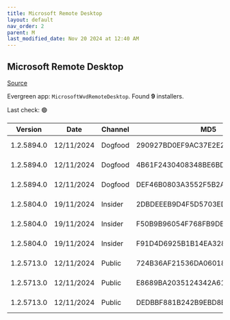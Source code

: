 ```yaml
---
title: Microsoft Remote Desktop
layout: default
nav_order: 2
parent: M
last_modified_date: Nov 20 2024 at 12:40 AM
---
```


## Microsoft Remote Desktop

[Source](https://docs.microsoft.com/en-us/azure/virtual-desktop/connect-windows-7-10)

Evergreen app: `MicrosoftWvdRemoteDesktop`. Found **9** installers.

Last check: 🟢

| Version    | Date       | Channel | MD5                              | Sha2                                                                                                                             | Architecture | Filename                           | URI                                                                                                                                    |
| ---------- | ---------- | ------- | -------------------------------- | -------------------------------------------------------------------------------------------------------------------------------- | ------------ | ---------------------------------- | -------------------------------------------------------------------------------------------------------------------------------------- |
| 1.2.5894.0 | 12/11/2024 | Dogfood | 290927BD0EF9AC37E2E2E9FEC0BE55E4 | 3961FB1B9155DF129A42E76E95F25199028C129069A1880C63AC7CBF8D0C3F87DB5BF1070B5312F7C6AABBE03CA9EFDF9551B63947895414E68B006A3FCCCADE | ARM64        | RemoteDesktop_1.2.5894.0_ARM64.msi | [https://query.prod.cms.rt.microsoft.com/cms/api/am/binary/RW1qzPf](https://query.prod.cms.rt.microsoft.com/cms/api/am/binary/RW1qzPf) |
| 1.2.5894.0 | 12/11/2024 | Dogfood | 4B61F2430408348BE6BD3F5D59F8BD14 | 18E5E882B8100799FD4C6B8E3E241850C6446C515900CB75E35678C6508812000FBF5C2564F9AC5F061C89AAAEAEB1886C41DC106E2414A7285CAD712EB0DAA8 | x64          | RemoteDesktop_1.2.5894.0_x64.msi   | [https://query.prod.cms.rt.microsoft.com/cms/api/am/binary/RW1qzPb](https://query.prod.cms.rt.microsoft.com/cms/api/am/binary/RW1qzPb) |
| 1.2.5894.0 | 12/11/2024 | Dogfood | DEF46B0803A3552F5B2AF7720CCDB3EC | 2A373CD2C4974E26EE6AA6A7EF27BB140F04C3659A355DD6A0A3F38114F65BBBBCC03ADD4D90D7930027C90BCA4234EBB7D878242D9DD0BA8B01DDD1E79CFF72 | x86          | RemoteDesktop_1.2.5894.0_x86.msi   | [https://query.prod.cms.rt.microsoft.com/cms/api/am/binary/RW1qzPd](https://query.prod.cms.rt.microsoft.com/cms/api/am/binary/RW1qzPd) |
| 1.2.5804.0 | 19/11/2024 | Insider | 2DBDEEEB9D4F5D5703EDF7F30A3331A3 | D1C4CC14ADC70759DDC5A3A38150DE4DE5B81B2727B4EE4FE2BE01FEADA34486D42A470C2EF47E59F3AE68C8EE891FBE54352C4A7DD53D3B6556D8CACE9B6D6F | ARM64        | RemoteDesktop_1.2.5804.0_ARM64.msi | [https://query.prod.cms.rt.microsoft.com/cms/api/am/binary/RW1qUuz](https://query.prod.cms.rt.microsoft.com/cms/api/am/binary/RW1qUuz) |
| 1.2.5804.0 | 19/11/2024 | Insider | F50B9B96054F768FB9DE860430CB16D0 | 60EE8EBB8DBFD9F561635C253CDD1069F95476585796BAEA090E11D9B92CEE14766CAFCA3F5055E562039C4379421D98C716123D08A1F207B663BBED0BD8D5F1 | x64          | RemoteDesktop_1.2.5804.0_x64.msi   | [https://query.prod.cms.rt.microsoft.com/cms/api/am/binary/RW1qUux](https://query.prod.cms.rt.microsoft.com/cms/api/am/binary/RW1qUux) |
| 1.2.5804.0 | 19/11/2024 | Insider | F91D4D6925B1B14EA32836613393C768 | D7A991D10272CD51B40122AA291BA56130300BDFE460230C084D7738E083266604236ECC47BA1C17ED0B453D08DE5C231750A3E39C10069A33385BD0774686C7 | x86          | RemoteDesktop_1.2.5804.0_x86.msi   | [https://query.prod.cms.rt.microsoft.com/cms/api/am/binary/RW1qPij](https://query.prod.cms.rt.microsoft.com/cms/api/am/binary/RW1qPij) |
| 1.2.5713.0 | 12/11/2024 | Public  | 724B36AF21536DA060189CDD5D634883 | 88D959A4C7C5CAA7AD1BA2F2574CFCABF1194FCB9F8B79B043672890304888405764C76FA9CE8D280CFD675203CB47D28500B86312CF907F2CF851B8886F50DC | ARM64        | RemoteDesktop_1.2.5713.0_ARM64.msi | [https://query.prod.cms.rt.microsoft.com/cms/api/am/binary/RW1qzPh](https://query.prod.cms.rt.microsoft.com/cms/api/am/binary/RW1qzPh) |
| 1.2.5713.0 | 12/11/2024 | Public  | E8689BA2035124342A61275D8A6645D7 | 12373D7E693B812E9F5ED612D6A039252DE33FE5B056F62164290EA2E8A7C9F3C0EE99D629664844CFF0C341E6400B71E4C338E382303FF6059B5FDD4578978A | x64          | RemoteDesktop_1.2.5713.0_x64.msi   | [https://query.prod.cms.rt.microsoft.com/cms/api/am/binary/RW1qzPl](https://query.prod.cms.rt.microsoft.com/cms/api/am/binary/RW1qzPl) |
| 1.2.5713.0 | 12/11/2024 | Public  | DEDBBF881B242B9EBD8B033AB1E1373A | 0FF59F411EF755E09C4A9B37BBA22C172BA08B8633289CD2753749ED84B6EA4788DC0B19E5D4E7220F8BDE28111FC44224AA23F16D00FA9479BE618342018545 | x86          | RemoteDesktop_1.2.5713.0_x86.msi   | [https://query.prod.cms.rt.microsoft.com/cms/api/am/binary/RW1qzPj](https://query.prod.cms.rt.microsoft.com/cms/api/am/binary/RW1qzPj) |
